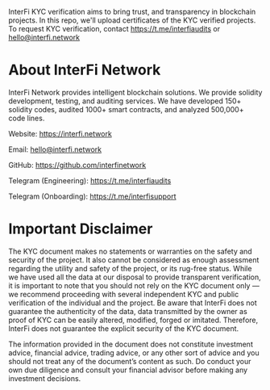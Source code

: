 InterFi KYC verification aims to bring trust, and transparency in blockchain projects. In this repo, we'll upload certificates of the KYC verified projects. To request KYC verification, contact https://t.me/interfiaudits or hello@interfi.network


# About InterFi Network

InterFi Network provides intelligent blockchain solutions. We provide solidity development, testing, and auditing services. We have developed 150+ solidity codes, audited 1000+ smart contracts, and analyzed 500,000+ code lines. 

Website: https://interfi.network

Email: hello@interfi.network 

GitHub: https://github.com/interfinetwork

Telegram (Engineering): https://t.me/interfiaudits 

Telegram (Onboarding): https://t.me/interfisupport


# Important Disclaimer

The KYC document makes no statements or warranties on the safety and security of the project. It also cannot be considered as enough assessment regarding the utility and safety of the project, or its rug-free status. While we have used all the data at our disposal to provide transparent verification, it is important to note that you should not rely on the KYC document only — we recommend proceeding with several independent KYC and public verification of the individual and the project. Be aware that InterFi does not guarantee the authenticity of the data, data transmitted by the owner as proof of KYC can be easily altered, modified, forged or imitated. Therefore, InterFi does not guarantee the explicit security of the KYC document.

The information provided in the document does not constitute investment advice, financial advice, trading advice, or any other sort of advice and you should not treat any of the document’s content as such. Do conduct your own due diligence and consult your financial advisor before making any investment decisions.
